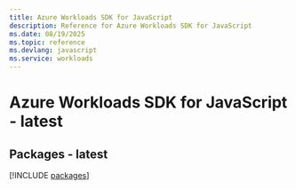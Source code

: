 ```yaml
---
title: Azure Workloads SDK for JavaScript
description: Reference for Azure Workloads SDK for JavaScript
ms.date: 08/19/2025
ms.topic: reference
ms.devlang: javascript
ms.service: workloads
---
```

# Azure Workloads SDK for JavaScript - latest
## Packages - latest
[!INCLUDE [packages](workloads-index.md)]